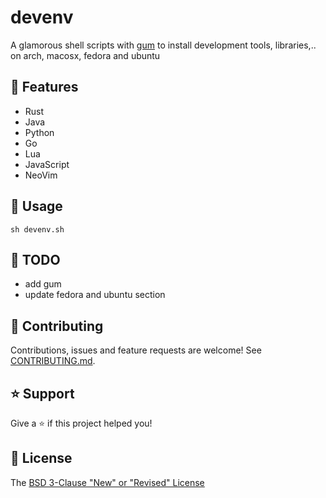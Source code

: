 # devenv

A glamorous shell scripts with [gum](https://github.com/charmbracelet/gum) to install development tools, libraries,.. on arch, macosx, fedora and ubuntu

## 🚀 Features

- Rust
- Java
- Python
- Go
- Lua
- JavaScript
- NeoVim

## 📖 Usage

```shell
sh devenv.sh
```

## :seedling: TODO

- add gum
- update fedora and ubuntu section

## 🤝 Contributing

Contributions, issues and feature requests are welcome! See [CONTRIBUTING.md](CONTRIBUTING.md).

## ⭐️ Support

Give a ⭐️ if this project helped you!

## 📝 License

The [BSD 3-Clause "New" or "Revised" License](LICENSE)

